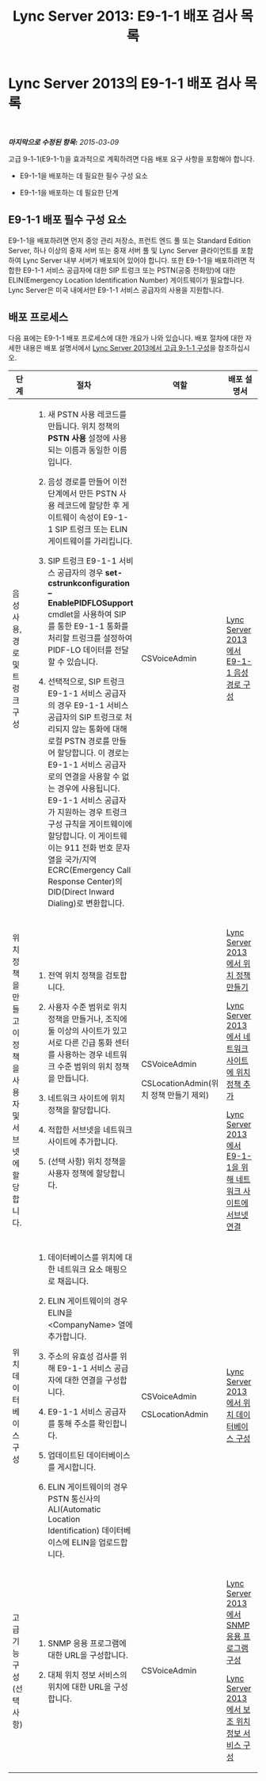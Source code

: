﻿---
title: 'Lync Server 2013: E9-1-1 배포 검사 목록'
TOCTitle: E9-1-1 배포 검사 목록
ms:assetid: cc6a656a-6043-4b9b-85c2-5708b9bb1c06
ms:mtpsurl: https://technet.microsoft.com/ko-kr/library/Gg398864(v=OCS.15)
ms:contentKeyID: 49305054
ms.date: 08/24/2015
mtps_version: v=OCS.15
ms.translationtype: HT
---

# Lync Server 2013의 E9-1-1 배포 검사 목록

 

_**마지막으로 수정된 항목:** 2015-03-09_

고급 9-1-1(E9-1-1)을 효과적으로 계획하려면 다음 배포 요구 사항을 포함해야 합니다.

  - E9-1-1을 배포하는 데 필요한 필수 구성 요소

  - E9-1-1을 배포하는 데 필요한 단계

## E9-1-1 배포 필수 구성 요소

E9-1-1을 배포하려면 먼저 중앙 관리 저장소, 프런트 엔드 풀 또는 Standard Edition Server, 하나 이상의 중재 서버 또는 중재 서버 풀 및 Lync Server 클라이언트를 포함하여 Lync Server 내부 서버가 배포되어 있어야 합니다. 또한 E9-1-1을 배포하려면 적합한 E9-1-1 서비스 공급자에 대한 SIP 트렁크 또는 PSTN(공중 전화망)에 대한 ELIN(Emergency Location Identification Number) 게이트웨이가 필요합니다. Lync Server은 미국 내에서만 E9-1-1 서비스 공급자의 사용을 지원합니다.

## 배포 프로세스

다음 표에는 E9-1-1 배포 프로세스에 대한 개요가 나와 있습니다. 배포 절차에 대한 자세한 내용은 배포 설명서에서 [Lync Server 2013에서 고급 9-1-1 구성](lync-server-2013-configure-enhanced-9-1-1.md)을 참조하십시오.


<table>
<colgroup>
<col style="width: 25%" />
<col style="width: 25%" />
<col style="width: 25%" />
<col style="width: 25%" />
</colgroup>
<thead>
<tr class="header">
<th>단계</th>
<th>절차</th>
<th>역할</th>
<th>배포 설명서</th>
</tr>
</thead>
<tbody>
<tr class="odd">
<td><p>음성 사용, 경로 및 트렁크 구성</p></td>
<td><ol>
<li><p>새 PSTN 사용 레코드를 만듭니다. 위치 정책의 <strong>PSTN 사용</strong> 설정에 사용되는 이름과 동일한 이름입니다.</p></li>
<li><p>음성 경로를 만들어 이전 단계에서 만든 PSTN 사용 레코드에 할당한 후 게이트웨이 속성이 E9-1-1 SIP 트렁크 또는 ELIN 게이트웨이를 가리킵니다.</p></li>
<li><p>SIP 트렁크 E9-1-1 서비스 공급자의 경우 <strong>set-cstrunkconfiguration –EnablePIDFLOSupport</strong> cmdlet을 사용하여 SIP를 통한 E9-1-1 통화를 처리할 트렁크를 설정하여 PIDF-LO 데이터를 전달할 수 있습니다.</p></li>
<li><p>선택적으로, SIP 트렁크 E9-1-1 서비스 공급자의 경우 E9-1-1 서비스 공급자의 SIP 트렁크로 처리되지 않는 통화에 대해 로컬 PSTN 경로를 만들어 할당합니다. 이 경로는 E9-1-1 서비스 공급자로의 연결을 사용할 수 없는 경우에 사용됩니다. E9-1-1 서비스 공급자가 지원하는 경우 트렁크 구성 규칙을 게이트웨이에 할당합니다. 이 게이트웨이는 911 전화 번호 문자열을 국가/지역 ECRC(Emergency Call Response Center)의 DID(Direct Inward Dialing)로 변환합니다.</p></li>
</ol></td>
<td><p>CSVoiceAdmin</p></td>
<td><p><a href="lync-server-2013-configure-an-e9-1-1-voice-route.md">Lync Server 2013에서 E9-1-1 음성 경로 구성</a></p></td>
</tr>
<tr class="even">
<td><p>위치 정책을 만들고 이 정책을 사용자 및 서브넷에 할당합니다.</p></td>
<td><ol>
<li><p>전역 위치 정책을 검토합니다.</p></li>
<li><p>사용자 수준 범위로 위치 정책을 만들거나, 조직에 둘 이상의 사이트가 있고 서로 다른 긴급 통화 센터를 사용하는 경우 네트워크 수준 범위의 위치 정책을 만듭니다.</p></li>
<li><p>네트워크 사이트에 위치 정책을 할당합니다.</p></li>
<li><p>적합한 서브넷을 네트워크 사이트에 추가합니다.</p></li>
<li><p>(선택 사항) 위치 정책을 사용자 정책에 할당합니다.</p></li>
</ol>
<p></p></td>
<td><p>CSVoiceAdmin</p>
<p>CSLocationAdmin(위치 정책 만들기 제외)</p></td>
<td><p><a href="lync-server-2013-create-location-policies.md">Lync Server 2013에서 위치 정책 만들기</a></p>
<p><a href="lync-server-2013-add-a-location-policy-to-a-network-site.md">Lync Server 2013에서 네트워크 사이트에 위치 정책 추가</a></p>
<p><a href="lync-server-2013-associate-subnets-with-network-sites-for-e9-1-1.md">Lync Server 2013에서 E9-1-1을 위해 네트워크 사이트에 서브넷 연결</a></p></td>
</tr>
<tr class="odd">
<td><p>위치 데이터베이스 구성</p></td>
<td><ol>
<li><p>데이터베이스를 위치에 대한 네트워크 요소 매핑으로 채웁니다.</p></li>
<li><p>ELIN 게이트웨이의 경우 ELIN을 &lt;CompanyName&gt; 열에 추가합니다.</p></li>
<li><p>주소의 유효성 검사를 위해 E9-1-1 서비스 공급자에 대한 연결을 구성합니다.</p></li>
<li><p>E9-1-1 서비스 공급자를 통해 주소를 확인합니다.</p></li>
<li><p>업데이트된 데이터베이스를 게시합니다.</p></li>
<li><p>ELIN 게이트웨이의 경우 PSTN 통신사의 ALI(Automatic Location Identification) 데이터베이스에 ELIN을 업로드합니다.</p></li>
</ol></td>
<td><p>CSVoiceAdmin</p>
<p>CSLocationAdmin</p></td>
<td><p><a href="lync-server-2013-configure-the-location-database.md">Lync Server 2013에서 위치 데이터베이스 구성</a></p></td>
</tr>
<tr class="even">
<td><p>고급 기능 구성(선택 사항)</p></td>
<td><ol>
<li><p>SNMP 응용 프로그램에 대한 URL을 구성합니다.</p></li>
<li><p>대체 위치 정보 서비스의 위치에 대한 URL을 구성합니다.</p></li>
</ol></td>
<td><p>CSVoiceAdmin</p></td>
<td><p><a href="lync-server-2013-configure-an-snmp-application.md">Lync Server 2013에서 SNMP 응용 프로그램 구성</a></p>
<p><a href="lync-server-2013-configure-a-secondary-location-information-service.md">Lync Server 2013에서 보조 위치 정보 서비스 구성</a></p></td>
</tr>
</tbody>
</table>

